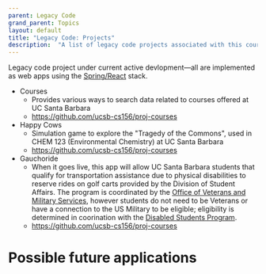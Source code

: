 ```yaml
---
parent: Legacy Code
grand_parent: Topics
layout: default
title: "Legacy Code: Projects"
description:  "A list of legacy code projects associated with this course"
---
```


Legacy code project under current active devlopment&mdash;all are implemented as web apps using the [Spring/React](/topics/spring_react/) stack.

* Courses
  - Provides various ways to search data related to courses offered at UC Santa Barbara
  - <https://github.com/ucsb-cs156/proj-courses>
* Happy Cows
  - Simulation game to explore the "Tragedy of the Commons", used in CHEM 123 (Environmental Chemistry) at UC Santa Barbara
  - <https://github.com/ucsb-cs156/proj-courses>
* Gauchoride
  - When it goes live, this app will allow UC Santa Barbara students that qualify for transportation assistance due to physical disabilities to reserve rides on golf carts provided by
    the Division of Student Affairs.
    The program is coordinated by the [Office of Veterans and Military Services](https://veterans.sa.ucsb.edu/), however students do not need to be
    Veterans or have a connection to the US Military to be eligible; eligibility is determined in coorination with the [Disabled Students Program](https://dsp.sa.ucsb.edu/).
  - <https://github.com/ucsb-cs156/proj-courses>

# Possible future applications


  


